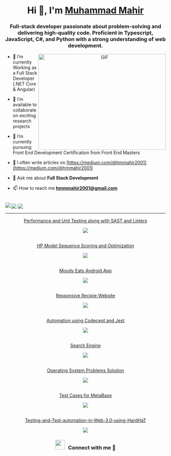 <h1 align="center">Hi 👋, I'm <a href="https://100rabhcsmc.github.io/Me.io/" target="blank"> Muhammad Mahir</a></h1>
<h3 align="center"> Full-stack developer passionate about problem-solving and delivering high-quality code. Proficient in Typescript, JavaScript, C#, and Python with a strong understanding of web development.</h3>


<a target="_blank" align="center">
  <img align="right" top="500" height="300" width="400" alt="GIF" src="https://media.giphy.com/media/SWoSkN6DxTszqIKEqv/giphy.gif">
</a>


- 🌱 I’m currently Working as a Full Stack Developer (.NET Core & Angular)

- 🤝 I’m available to collaborate on exciting research projects

- 🌱 I’m currently pursuing Front End Development Certification from Front End Masters

- 📝 I often write articles on [https://medium.com/@hmmahir2001](https://medium.com/@hmmahir2001)

- 💬 Ask me about **Full Stack Development**

- 📫 How to reach me **hmmmahir2001@gmail.com**

<br/>

<img align="left" src="https://github-readme-stats.vercel.app/api?username=Muhammad-Mahir157&show_icons=true"/>

<img align="center" src="https://github-readme-stats.vercel.app/api/top-langs?username=Muhammad-Mahir157&layout=compact"/>

<img align="center" src="https://github-readme-streak-stats.herokuapp.com/?user=zluvsand"/>

***

<div align="center">
<a href="https://github.com/Muhammad-Mahir157/Performance-and-Unit-Testing-SAST-Linters.git" target="_blank">Performance and Unit Testing along with SAST and Linters</a>
</div>
<p align="center">
<img align="center" src="https://github-readme-stats.vercel.app/api/pin/?username=Muhammad-Mahir157&repo=Performance-and-Unit-Testing-SAST-Linters"/>
</p>

<br/>

<div align="center">
<a href="https://github.com/Muhammad-Mahir157/HP-Model-Sequence-Scoring-and-Optimization.git" target="_blank">HP Model Sequence Scoring and Optimization</a>
</div>
<p align="center">
<img src="https://github-readme-stats.vercel.app/api/pin/?username=Muhammad-Mahir157&repo=HP-Model-Sequence-Scoring-and-Optimization"/>
</p>

<br/>

<div align="center">
<a href="https://github.com/Muhammad-Mahir157/Moody-Eats-Android-App.git" target="_blank">Moody Eats Android App</a>
</div>
<p align="center">
<img align="center" src="https://github-readme-stats.vercel.app/api/pin/?username=Muhammad-Mahir157&repo=Moody-Eats-Android-App"/>
</p>

<br/>

<div align="center">
<a href="https://github.com/Muhammad-Mahir157/New-Recipe-Site.git" target="_blank">Responsive Recipie Website</a>
</div>
<p align="center">
<img align="center" src="https://github-readme-stats.vercel.app/api/pin/?username=Muhammad-Mahir157&repo=New-Recipe-Site"/>
</p>

<br/>

<div align="center">
<a href="https://github.com/Muhammad-Mahir157/Automation-using-Codecept-and-Jest.git" target="_blank">Automation using Codecept and Jest</a>
</div>
<p align="center">
<img align="center" src="https://github-readme-stats.vercel.app/api/pin/?username=Muhammad-Mahir157&repo=Automation-using-Codecept-and-Jest"/>
</p>

<br/>

<div align="center">
<a href="https://github.com/Muhammad-Mahir157/Search-Engine.git" target="_blank">Search Engine</a>
</div>
<p align="center">
<img align="center" src="https://github-readme-stats.vercel.app/api/pin/?username=Muhammad-Mahir157&repo=Search-Engine"/>
</p>
  
<br/>

<div align="center">
<a href="https://github.com/Muhammad-Mahir157/OS-problems.git" target="_blank">Operating System Problems Solution</a>
</div>
<p align="center">
<img align="center" src="https://github-readme-stats.vercel.app/api/pin/?username=Muhammad-Mahir157&repo=OS-problems"/>
</p>
  
<br/>

<div align="center">
<a href="https://github.com/Mohamad-hammad/Test-Cases-for-Testing-Metabase.git" target="_blank">Test Cases for MetaBase</a>
</div>
<p align="center">
<img align="center" src="https://github-readme-stats.vercel.app/api/pin/?username=Mohamad-hammad&repo=Test-Cases-for-Testing-Metabase"/>
  </p>
  
<br/>

<div align="center">
<a href="https://github.com/Mohamad-hammad/Testing-and-Test-automation-in-Web-3.0-using-HardHa.git" target="_blank">Testing-and-Test-automation-in-Web-3.0-using-HardHaT</a>
</div>
<p align="center">
<img align="center" src="https://github-readme-stats.vercel.app/api/pin/?username=Mohamad-hammad&repo=Testing-and-Test-automation-in-Web-3.0-using-HardHa"/>
  </p>

<h3 align="center" > <img src="https://media.giphy.com/media/iY8CRBdQXODJSCERIr/giphy.gif" width="30" height="30" style="margin-right: 10px;">Connect with me 🤝 </h3>
